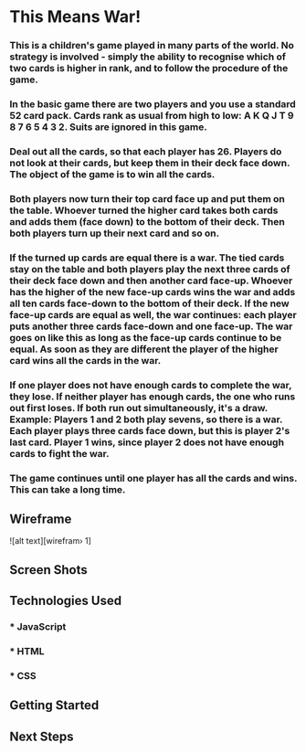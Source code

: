 # This Means War!

### This is a children's game played in many parts of the world. No strategy is involved - simply the ability to recognise which of two cards is higher in rank, and to follow the procedure of the game. 

### In the basic game there are two players and you use a standard 52 card pack. Cards rank as usual from high to low: A K Q J T 9 8 7 6 5 4 3 2. Suits are ignored in this game.

### Deal out all the cards, so that each player has 26. Players do not look at their cards, but keep them in their deck face down. The object of the game is to win all the cards.

### Both players now turn their top card face up and put them on the table. Whoever turned the higher card takes both cards and adds them (face down) to the bottom of their deck. Then both players turn up their next card and so on.

### If the turned up cards are equal there is a **war**. The tied cards stay on the table and both players play the next three cards of their deck face down and then another card face-up. Whoever has the higher of the new face-up cards wins the war and adds all ten cards face-down to the bottom of their deck. If the new face-up cards are equal as well, the war continues: each player puts another three cards face-down and one face-up. The war goes on like this as long as the face-up cards continue to be equal. As soon as they are different the player of the higher card wins all the cards in the war.

### If one player does not have enough cards to complete the war, they lose. If neither player has enough cards, the one who runs out first loses. If both run out simultaneously, it's a draw. Example: Players 1 and 2 both play sevens, so there is a war. Each player plays three cards face down, but this is player 2's last card. Player 1 wins, since player 2 does not have enough cards to fight the war.

### The game continues until one player has all the cards and wins. This can take a **long** time.


## Wireframe

![alt text][wirefram› 1]

[wireframe 1]: https://raw.githubusercontent.com/b-sokol/this-means-war/master/images/wireframe/wireframe-1.JPG "Wireframe 1"

## Screen Shots

## Technologies Used

### * JavaScript
### * HTML
### * CSS

## Getting Started

## Next Steps